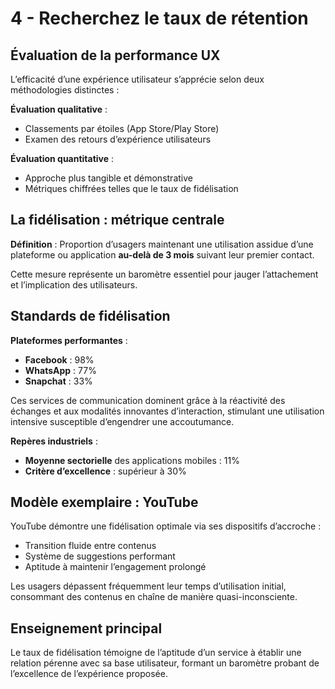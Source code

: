 # 4 -  Recherchez le taux de rétention

## Évaluation de la performance UX

L’efficacité d’une expérience utilisateur s’apprécie selon deux méthodologies distinctes :

**Évaluation qualitative** :
* Classements par étoiles (App Store/Play Store)
* Examen des retours d’expérience utilisateurs

**Évaluation quantitative** :
* Approche plus tangible et démonstrative
* Métriques chiffrées telles que le taux de fidélisation

## La fidélisation : métrique centrale

**Définition** : Proportion d’usagers maintenant une utilisation assidue d’une plateforme ou application **au-delà de 3 mois** suivant leur premier contact.

Cette mesure représente un baromètre essentiel pour jauger l’attachement et l’implication des utilisateurs.

## Standards de fidélisation

**Plateformes performantes** :
* **Facebook** : 98%
* **WhatsApp** : 77%
* **Snapchat** : 33%

Ces services de communication dominent grâce à la réactivité des échanges et aux modalités innovantes d’interaction, stimulant une utilisation intensive susceptible d’engendrer une accoutumance.

**Repères industriels** :
* **Moyenne sectorielle** des applications mobiles : 11%
* **Critère d’excellence** : supérieur à 30%

## Modèle exemplaire : YouTube

YouTube démontre une fidélisation optimale via ses dispositifs d’accroche :
* Transition fluide entre contenus
* Système de suggestions performant
* Aptitude à maintenir l’engagement prolongé

Les usagers dépassent fréquemment leur temps d’utilisation initial, consommant des contenus en chaîne de manière quasi-inconsciente.

## Enseignement principal

Le taux de fidélisation témoigne de l’aptitude d’un service à établir une relation pérenne avec sa base utilisateur, formant un baromètre probant de l’excellence de l’expérience proposée.